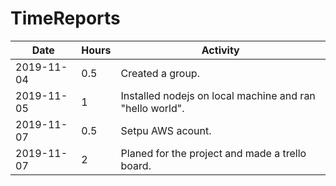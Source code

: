 # TimeReports

| Date  |      Hours    | Activity                                       |
| ----------- | ------- |------------------------------------------------
| 2019-11-04  | 0.5 	| Created a group.|
| 2019-11-05  | 1       | Installed nodejs on local machine and ran "hello world".|
| 2019-11-07  | 0.5    	| Setpu AWS acount.|                       
| 2019-11-07  | 2       | Planed for the project and made a trello board.|

